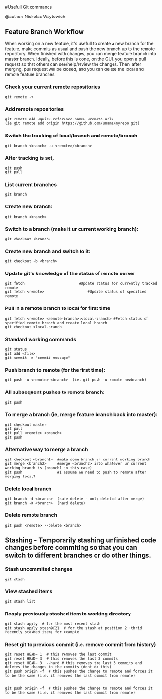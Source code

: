 #Usefull Git commands

@author: Nicholas Waytowich


## Feature Branch Workflow
When working on a new feature, it's usefull to create a new branch for the feature,
make commits as usual and push the new branch up to the remote repository. 
When finished with changes, you can merge feature branch into master branch. Ideally,
before this is done, on the GUI, you open a pull request so that others can see/help/review
the changes. Then, after merging, pull request will be closed, and you can delete the 
local and remote feature branches


### Check your current remote repositories
    git remote -v
    
### Add remote repositories
    git remote add <quick-reference-name> <remote-url>
    (ie git remote add origin https://github.com/uname/myrepo.git)

### Switch the tracking of local/branch and remote/branch
    git branch <branch> -u <remote>/<branch>

### After tracking is set, 
    git push
    git pull

### List current branches
    git branch

### Create new branch:
    git branch <branch>
    
### Switch to a branch (make it ur current working branch):
    git checkout <branch>

### Create new branch and switch to it:
    git checkout -b <branch>
    
### Update git's knowledge of the status of remote server
    git fetch					      #Update status for currently tracked remote
    git fetch <remote>				      #Update status of specified remote

### Pull in a remote branch to local for first time
    git fetch <remote> <remote-branch>:<local-branch> #Fetch status of specified remote branch and create local branch
    git checkout <local-branch
    
### Standard working commands
    git status
    git add <file>
    git commit -m "commit message"
    
### Push branch to remote (for the first time):
    git push -u <remote> <branch>  (ie. git push -u remote newbranch)
    
### All subsequent pushes to remote branch:
    git push
    
### To merge a branch (ie, merge feature branch back into master):
    git checkout master
    git pull
    git pull <remote> <branch>
    git push

### Alternative way to merge a branch
    git checkout <branch1>  #make some branch ur current working branch
    git merge <branch2>     #merge <branch2> into whatever ur current working branch is (branch1 in this case)
    git push                #I assume we need to push to remote after merging local?
    
### Delete local branch
    git branch -d <branch>  (safe delete - only deleted after merge)
    git branch -D <branch>  (hard delete)
    
### Delete remote branch
    git push <remote> --delete <branch>
    
## Stashing - Temporarily stashing unfinished code changes before commiting so that you can switch to different branches or do other things. 

### Stash uncommited changes
    git stash
    
### View stashed items
    git stash list

### Reaply previously stashed item to working directory
    git stash apply  # for the most recent stash
    git stash apply stash@{2}  # for the stash at position 2 (thrid recently stashed item) for example


### Reset git to previous commit (i.e. remove commit from history)
    git reset HEAD~ 1  # this removes the last commit
    git reset HEAD~ 3  # this removes the last 3 commits
    git reset HEAD~ 3  --hard # this removes the last 3 commits and deletes the changes in the commits (dont do this)
    git push origin -f  # this pushes the change to remote and forces it to be the same (i.e. it removes the last commit from remote)


    git push origin -f  # this pushes the change to remote and forces it to be the same (i.e. it removes the last commit from remote)
    

